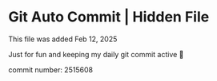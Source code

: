 # Git Auto Commit | Hidden File

This file was added Feb 12, 2025

Just for fun and keeping my daily git commit active 🤪

commit number: 2515608
